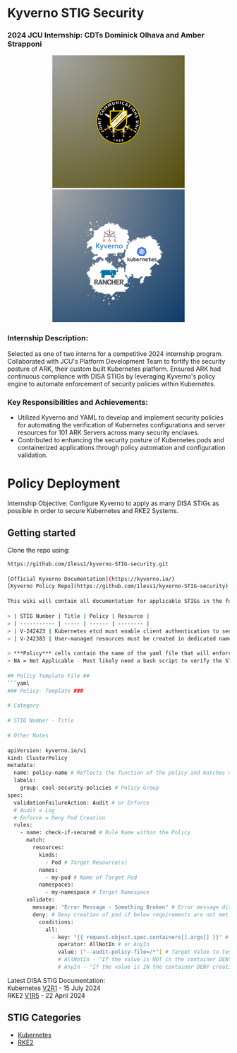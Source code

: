 # Kyverno STIG Security

### 2024 JCU Internship: CDTs Dominick Olhava and Amber Strapponi

<div align="center">
  <img src="./images/jcu_project.png" width="300">
  <img src="./images/kyverno_project.png" width="300">
</div>

### Internship Description:
Selected as one of two interns for a competitive 2024 internship program. Collaborated with JCU's Platform Development Team to fortify the security posture of ARK, their custom built Kubernetes platform. Ensured ARK had continuous compliance with DISA STIGs by leveraging Kyverno's policy engine to automate enforcement of security policies within Kubernetes.

### Key Responsibilities and Achievements:
- Utilized Kyverno and YAML to develop and implement security policies for automating the verification of Kubernetes configurations and server resources for 101 ARK Servers across many security enclaves.
- Contributed to enhancing the security posture of Kubernetes pods and containerized applications through policy automation and configuration validation.

# Policy Deployment
Internship Objective: Configure Kyverno to apply as many DISA STIGs as possible in order to secure Kubernetes and RKE2 Systems.   

## Getting started
Clone the repo using: 
```bash
https://github.com/1less1/kyverno-STIG-security.git

[Official Kyverno Documentation](https://kyverno.io/)   
[Kyverno Policy Repo](https://github.com/1less1/kyverno-STIG-security)

This wiki will contain all documentation for applicable STIGs in the following format:  

> | STIG Number | Title | Policy | Resource |
> | ----------- | ----- | ------ | -------- |
> | V-242423 | Kubernetes etcd must enable client authentication to secure service. | NA | Kubernetes STIG V2R1 |   
> | V-242383 | User-managed resources must be created in dedicated namespaces. | require-dedicated-namespaces.yaml | Kubernetes STIG V1R11 |    
 
> ***Policy*** cells contain the name of the yaml file that will enforce the corresponding STIG or   
> NA = Not Applicable - Most likely need a bash script to verify the STIG

## Policy Template File ##
```yaml
### Policy- Template ###

# Category

# STIG Number - Title

# Other Notes

apiVersion: kyverno.io/v1
kind: ClusterPolicy
metadata:
  name: policy-name # Reflects the function of the policy and matches with the file name
  labels:
    group: cool-security-policies # Policy Group 
spec:
  validationFailureAction: Audit # or Enforce
  # Audit = Log 
  # Enforce = Deny Pod Creation
  rules:
    - name: check-if-secured # Rule Name within the Policy 
      match:
        resources:
          kinds:
            - Pod # Target Resource(s)
          names:
            - my-pod # Name of Target Pod
          namespaces:
            - my-namespace # Target Namespace 
      validate:
        message: "Error Message - Something Broken" # Error message displayed if policy is violated!
        deny: # Deny creation of pod if below requirements are not met
          conditions:
            all: 
              - key: "{{ request.object.spec.containers[].args[] }}" # Key to test against - List of arguments within pod
                operator: AllNotIn # or AnyIn 
                value: ["--audit-policy-file=/*"] # Target Value to test against the Key
                # AllNotIn - "If the value is NOT in the container DENY creation"
                # AnyIn - "If the value is IN the container DENY creation"

```



Latest DISA STIG Documentation:    
Kubernetes [V2R1](./U_Kubernetes_V2R1_STIG_SCAP_1-3_Benchmark.xml) - 15 July 2024   
RKE2 [V1R5](./U_RGS_RKE2_STIG_V1R5_Manual-xccdf.xml) - 22 April 2024 


## STIG Categories <!-- Make sure to hyperlink each page when they are created!!! -->
- [Kubernetes](./wiki/wiki_kubernetes.md)
- [RKE2](./wiki/wiki_rke2.md)<!-- Removed for sec concerns -->


